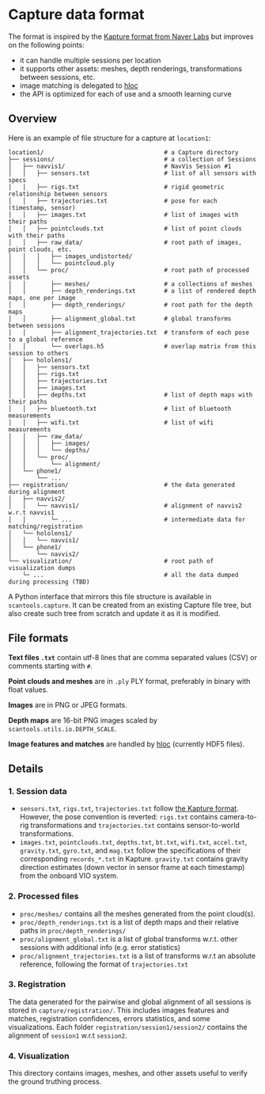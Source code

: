 # Capture data format

The format is inspired by the [Kapture format from Naver Labs](https://github.com/naver/kapture/blob/main/kapture_format.adoc) but improves on the following points:

- it can handle multiple sessions per location
- it supports other assets: meshes, depth renderings, transformations between sessions, etc.
- image matching is delegated to [hloc](https://github.com/cvg/Hierarchical-Localization)
- the API is optimized for each of use and a smooth learning curve

## Overview

Here is an example of file structure for a capture at `location1`:

```
location1/                                  # a Capture directory
├── sessions/                               # a collection of Sessions 
│   ├── navvis1/                            # NavVis Session #1
│   │   ├── sensors.txt                     # list of all sensors with specs
│   │   ├── rigs.txt                        # rigid geometric relationship between sensors
│   │   ├── trajectories.txt                # pose for each (timestamp, sensor)
│   │   ├── images.txt                      # list of images with their paths
│   │   ├── pointclouds.txt                 # list of point clouds with their paths
│   │   ├── raw_data/                       # root path of images, point clouds, etc.
│   │   │   ├── images_undistorted/
│   │   │   └── pointcloud.ply
│   │   └── proc/                           # root path of processed assets
│   │       ├── meshes/                     # a collections of meshes
│   │       ├── depth_renderings.txt        # a list of rendered depth maps, one per image
│   │       ├── depth_renderings/           # root path for the depth maps
│   │       ├── alignment_global.txt        # global transforms between sessions
│   │       ├── alignment_trajectories.txt  # transform of each pose to a global reference
│   │       └── overlaps.h5                 # overlap matrix from this session to others
│   ├── hololens1/
│   │   ├── sensors.txt
│   │   ├── rigs.txt
│   │   ├── trajectories.txt
│   │   ├── images.txt
│   │   ├── depths.txt                      # list of depth maps with their paths
│   │   ├── bluetooth.txt                   # list of bluetooth measurements
│   │   ├── wifi.txt                        # list of wifi measurements
│   │   ├── raw_data/
│   │   │   ├── images/
│   │   │   └── depths/
│   │   └── proc/
│   │       └── alignment/
│   └── phone1/
│       └── ...
├── registration/                           # the data generated during alignment
│   ├── navvis2/
│   │   └── navvis1/                        # alignment of navvis2 w.r.t navvis1
│   │       └─ ...                          # intermediate data for matching/registration
│   └── hololens1/
│   │   └── navvis1/
│   └── phone1/
│       └── navvis2/
└── visualization/                          # root path of visualization dumps
    └─ ...                                  # all the data dumped during processing (TBD)
```

A Python interface that mirrors this file structure is available in `scantools.capture`. It can be created from an existing Capture file tree, but also create such tree from scratch and update it as it is modified.

## File formats

**Text files `.txt`** contain utf-8 lines that are comma separated values (CSV) or comments starting with `#`.

**Point clouds and meshes** are in `.ply` PLY format, preferably in binary with float values.

**Images** are in PNG or JPEG formats.

**Depth maps** are 16-bit PNG images scaled by `scantools.utils.io.DEPTH_SCALE`.

**Image features and matches** are handled by [hloc](https://github.com/cvg/Hierarchical-Localization) (currently HDF5 files).

## Details

### 1. Session data

- `sensors.txt`, `rigs.txt`, `trajectories.txt` follow [the Kapture format](https://github.com/naver/kapture/blob/main/kapture_format.adoc#2--sensors). However, the pose convention is reverted: `rigs.txt` contains camera-to-rig transformations and `trajectories.txt` contains sensor-to-world transformations.
- `images.txt`, `pointclouds.txt`, `depths.txt`, `bt.txt`, `wifi.txt`, `accel.txt`, `gravity.txt`, `gyro.txt`, and `mag.txt` follow the specifications of their corresponding `records_*.txt` in Kapture. `gravity.txt` contains gravity direction estimates (down vector in sensor frame at each timestamp) from the onboard VIO system.

### 2. Processed files

- `proc/meshes/` contains all the meshes generated from the point cloud(s).
- `proc/depth_renderings.txt` is a list of depth maps and their relative paths in `proc/depth_renderings/`
- `proc/alignment_global.txt` is a list of global transforms w.r.t. other sessions with additional info (e.g. error statistics)
- `proc/alignment_trajectories.txt` is a list of transforms w.r.t an absolute reference, following the format of `trajectories.txt`

### 3. Registration

The data generated for the pairwise and global alignment of all sessions is stored in `capture/registration/`. This includes images features and matches, registration confidences, errors statistics, and some visualizations. Each folder `registration/session1/session2/` contains the alignment of `session1` w.r.t `session2`.

### 4. Visualization

This directory contains images, meshes, and other assets useful to verify the ground truthing process.
